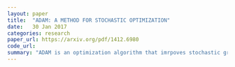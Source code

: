 ```yaml
---
layout: paper
title:  "ADAM: A METHOD FOR STOCHASTIC OPTIMIZATION"
date:   30 Jan 2017
categories: research
paper_url: https://arxiv.org/pdf/1412.6980
code_url: 
summary: "ADAM is an optimization algorithm that imrpoves stochastic gradient decent with first and second order momentum terms. ADAM is easy to implement, requires minimal memory, and adapts well to non-stationary objectives and noisy or sparse gradients. Adam's hyper-parameters are intuitive and usually need little adjustment. Additionally, the variant AdaMax, based on the infinity norm, is introduced."
---
```


